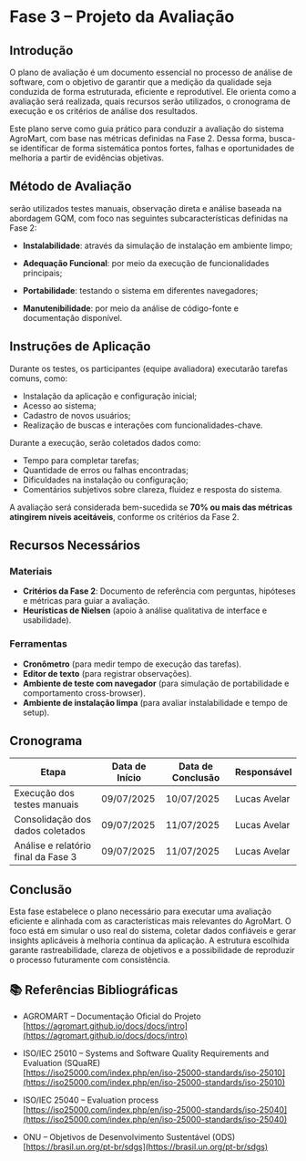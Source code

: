 # Fase 3 – Projeto da Avaliação

## Introdução

O plano de avaliação é um documento essencial no processo de análise de software, com o objetivo de garantir que a medição da qualidade seja conduzida de forma estruturada, eficiente e reprodutível. Ele orienta como a avaliação será realizada, quais recursos serão utilizados, o cronograma de execução e os critérios de análise dos resultados.

Este plano serve como guia prático para conduzir a avaliação do sistema AgroMart, com base nas métricas definidas na Fase 2. Dessa forma, busca-se identificar de forma sistemática pontos fortes, falhas e oportunidades de melhoria a partir de evidências objetivas.

## Método de Avaliação

serão utilizados testes manuais, observação direta e análise baseada na abordagem GQM, com foco nas seguintes subcaracterísticas definidas na Fase 2:

- **Instalabilidade**: através da simulação de instalação em ambiente limpo;

- **Adequação Funcional**: por meio da execução de funcionalidades principais;

- **Portabilidade**: testando o sistema em diferentes navegadores;

- **Manutenibilidade**: por meio da análise de código-fonte e documentação disponível.

## Instruções de Aplicação

Durante os testes, os participantes (equipe avaliadora) executarão tarefas comuns, como:

- Instalação da aplicação e configuração inicial;
- Acesso ao sistema;
- Cadastro de novos usuários;
- Realização de buscas e interações com funcionalidades-chave.

Durante a execução, serão coletados dados como:

- Tempo para completar tarefas;
- Quantidade de erros ou falhas encontradas;
- Dificuldades na instalação ou configuração;
- Comentários subjetivos sobre clareza, fluidez e resposta do sistema.

A avaliação será considerada bem-sucedida se **70% ou mais das métricas atingirem níveis aceitáveis**, conforme os critérios da Fase 2.

## Recursos Necessários

### Materiais

- **Critérios da Fase 2**: Documento de referência com perguntas, hipóteses e métricas para guiar a avaliação.
- **Heurísticas de Nielsen** (apoio à análise qualitativa de interface e usabilidade).

### Ferramentas

- **Cronômetro** (para medir tempo de execução das tarefas).
- **Editor de texto** (para registrar observações).
- **Ambiente de teste com navegador** (para simulação de portabilidade e comportamento cross-browser).
- **Ambiente de instalação limpa** (para avaliar instalabilidade e tempo de setup).

## Cronograma

| Etapa                                   | Data de Início | Data de Conclusão | Responsável       |
|----------------------------------------|----------------|-------------------|-------------------|
| Execução dos testes manuais            | 09/07/2025     | 10/07/2025        | Lucas Avelar      |
| Consolidação dos dados coletados       | 09/07/2025     | 11/07/2025        | Lucas Avelar      |
| Análise e relatório final da Fase 3    | 09/07/2025     | 11/07/2025        | Lucas Avelar      |

## Conclusão

Esta fase estabelece o plano necessário para executar uma avaliação eficiente e alinhada com as características mais relevantes do AgroMart. O foco está em simular o uso real do sistema, coletar dados confiáveis e gerar insights aplicáveis à melhoria contínua da aplicação. A estrutura escolhida garante rastreabilidade, clareza de objetivos e a possibilidade de reproduzir o processo futuramente com consistência.

## 📚 Referências Bibliográficas

- AGROMART – Documentação Oficial do Projeto  
  [https://agromart.github.io/docs/docs/intro](https://agromart.github.io/docs/docs/intro)

- ISO/IEC 25010 – Systems and Software Quality Requirements and Evaluation (SQuaRE)  
  [https://iso25000.com/index.php/en/iso-25000-standards/iso-25010](https://iso25000.com/index.php/en/iso-25000-standards/iso-25010)

- ISO/IEC 25040 – Evaluation process  
  [https://iso25000.com/index.php/en/iso-25000-standards/iso-25040](https://iso25000.com/index.php/en/iso-25000-standards/iso-25040)

- ONU – Objetivos de Desenvolvimento Sustentável (ODS)  
  [https://brasil.un.org/pt-br/sdgs](https://brasil.un.org/pt-br/sdgs)
